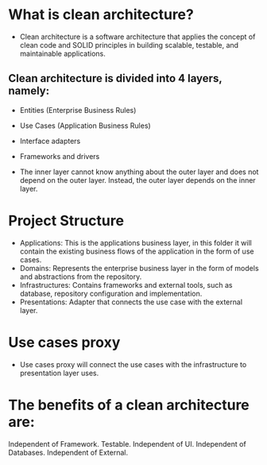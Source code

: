 # What is clean architecture?

- Clean architecture is a software architecture that applies the concept of clean code and SOLID principles in building scalable, testable, and maintainable applications.

## Clean architecture is divided into 4 layers, namely:

- Entities (Enterprise Business Rules)
- Use Cases (Application Business Rules)
- Interface adapters
- Frameworks and drivers

- The inner layer cannot know anything about the outer layer and does not depend on the outer layer. Instead, the outer layer depends on the inner layer.

# Project Structure

- Applications: This is the applications business layer, in this folder it will contain the existing business flows of the application in the form of use cases.
- Domains: Represents the enterprise business layer in the form of models and abstractions from the repository.
- Infrastructures: Contains frameworks and external tools, such as database, repository configuration and implementation.
- Presentations: Adapter that connects the use case with the external layer.

# Use cases proxy

- Use cases proxy will connect the use cases with the infrastructure to presentation layer uses.

# The benefits of a clean architecture are:

Independent of Framework.
Testable.
Independent of UI.
Independent of Databases.
Independent of External.
